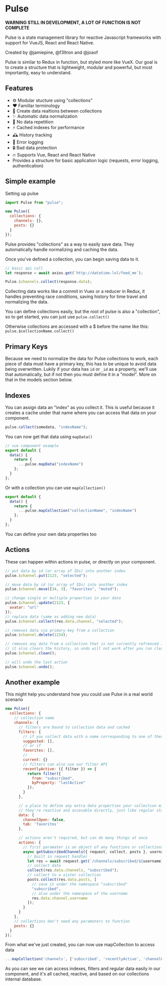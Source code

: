 # Pulse

**WARNING STILL IN DEVELOPMENT, A LOT OF FUNCTION IS NOT COMPLETE**

Pulse is a state management library for reactive Javascript frameworks with support for VueJS, React and React Native.

Created by @jamiepine, @f3ltron and @joaof

Pulse is similar to Redux in function, but styled more like VueX. Our goal is to create a structure that is lightweight, modular and powerful, but most importantly, easy to understand.

## Features

- ⚙️ Modular stucture using "collections"
- ❤ Famillar terminology
- 🔮 Create data realtions between collections
- ✨ Automatic data normalization
- 👯 No data repetition
- ⚡ Cached indexes for performance
- 🕰️ History tracking
- 📕 Error logging
- 🔒 Bad data protection
- 🔥 Supports Vue, React and React Native
- Provides a structure for basic application logic (requests, error logging, authentication)

## Simple example

Setting up pulse

```js
import Pulse from "pulse";

new Pulse({
  collections: {
    channels: {},
    posts: {}
  }
});
```

Pulse provides "collections" as a way to easily save data. They automatically handle normalizing and caching the data.

Once you've defined a collection, you can begin saving data to it.

```js
// basic api call
let response = await axios.get(`http://datatime.lol/feed_me`);

Pulse.$channels.collect(response.data);
```

Collecting data works like a commit in Vuex or a reducer in Redux, it handles preventing race conditions, saving history for time travel and normalizing the data.

You can define collections easily, but the root of pulse is also a "collection", so to get started, you can just use `pulse.collect()`

Otherwise collections are accessed with a \$ before the name like this: `pulse.$collectionName.collect()`

## Primary Keys

Because we need to normalize the data for Pulse collections to work, each piece of data must have a primary key, this has to be unique to avoid data being overwritten.
Lukily if your data has `id` or `_id` as a property, we'll use that automatically, but if not then you must define it in a "model". More on that in the models section below.

## Indexes

You can assign data an "index" as you collect it. This is useful because it creates a cache under that name where you can access that data on your component.

```js
pulse.collect(somedata, "indexName");
```

You can now get that data using `mapData()`

```js
// vue component example
export default {
  data() {
    return {
      ...pulse.mapData("indexName")
    };
  }
};
```

Or with a collection you can use `mapCollection()`

```js
export default {
  data() {
    return {
      ...pulse.mapCollection("collectionName", "indexName")
    };
  }
};
```

You can define your own data properties too

## Actions

These can happen within actions in pulse, or directly on your component.

```js
// put data by id (or array of IDs) into another index
pulse.$channel.put(2123, "selected");

// move data by id (or array of IDs) into another index
pulse.$channel.move([34, 3], "favorites", "muted");

// change single or multiple properties in your data
pulse.$channel.update(2123, {
  avatar: "url"
});
// replace data (same as adding new data)
pulse.$channel.collect(res.data.channel, "selected");

// removes data via primary key from a collection
pulse.$channel.delete(1234);

// removes any data from a collection that is not currently refrenced in an index
// it also clears the history, so undo will not work after you run clean.
pulse.$channel.clean();

// will undo the last action
pulse.$channel.undo();
```

## Another example

This might help you understand how you could use Pulse in a real world scenario

```js
new Pulse({
  collections: {
    // collection name
    channels: {
      // filters are bound to collection data and cached
      filters: {
        // if you collect data with a name corresponding to one of these, they'll be populated. EG: collect(data, 'suggested')
        suggested: [],
        // or if
        favorites: [],
        //
        current: {}
        // filters can also use our filter API
        recentlyActive: ({ filter }) => {
          return filter({
            from: "subscribed",
            byProperty: "lastActive"
          });
        }
      },

      // a place to define any extra data properties your collection might need
      // they're reactive and accesable directly, just like regular state
      data: {
        channelOpen: false,
        tab: 'favorites'
      },

      // actions aren't required, but can do many things at once
      actions: {
        // first paramater is an object of any functions or collections to use from Pulse, everything after is yours.
        async getSubscribedChannels({ request, collect, posts }, username) {
          // built in request handler
          let res = await request.get(`/channels/subscribed/${username}`);
          // collect data
          collect(res.data.channels, "subscribed");
          // collect to a sister collection
          posts.collect(res.data.posts, [
            // save it under the namespace "subscribed"
            "subscribed",
            // also under the namespace of the username
            res.data.channel.username
          ]);
        }
      }
    },
    // collections don't need any paramaters to function
    posts: {}
  }
});
```

From what we've just created, you can now use mapCollection to access data

```js
...mapCollection('channels', ['subscribed', 'recentlyActive', 'channelOpened'])
```

As you can see we can access indexes, filters and regular data easily in our component, and it's all cached, reactive, and based on our collections internal database.
